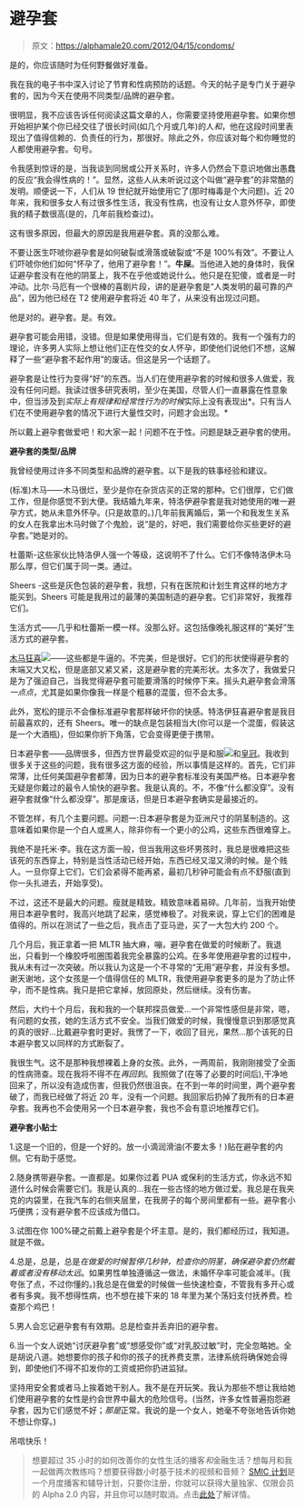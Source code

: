 # 避孕套

> 原文：<https://alphamale20.com/2012/04/15/condoms/>

是的，你应该随时为任何野餐做好准备。

我在我的电子书中深入讨论了节育和性病预防的话题。今天的帖子是专门关于避孕套的，因为今天在使用不同类型/品牌的避孕套。

很明显，我不应该告诉任何阅读这篇文章的人，你需要坚持使用避孕套。如果你想开始袒护某个你已经交往了很长时间(如几个月或几年)的人*和*，他在这段时间里表现出了值得信赖的、负责任的行为，那很好。除此之外，你应该对每个和你睡觉的人都使用避孕套。句号。

令我感到惊讶的是，当我谈到同居或公开关系时，许多人仍然会下意识地做出愚蠢的反应“我会得性病的！”。显然，这些人从未听说过这个叫做“避孕套”的非常酷的发明。顺便说一下，人们从 19 世纪就开始使用它了(那时梅毒是个大问题)。近 20 年来，我和很多女人有过很多性生活，我没有性病，也没有让女人意外怀孕，即使我的精子数很高(是的，几年前我检查过)。

这有很多原因，但最大的原因是我用避孕套。真的没那么难。

不要让医生吓唬你避孕套是如何破裂或滑落或破裂或“不是 100%有效”。不要让人们吓唬你他们如何“怀孕了，他用了避孕套！”。**牛屎**。当他进入她的身体时，我保证避孕套没有在他的阴茎上，我不在乎他或她说什么。他只是在犯傻，或者是一时冲动。比尔·马厄有一个很棒的喜剧片段，讲的是避孕套是“人类发明的最可靠的产品”，因为他已经在 T2 使用避孕套将近 40 年了，从来没有出现过问题。

他是对的。避孕套。是。有效。

避孕套可能会用错，没错。但是如果使用得当，它们是有效的。我有一个强有力的理论，许多男人实际上想让他们正在性交的女人怀孕，即使他们说他们不想，这解释了一些“避孕套不起作用”的废话。但这是另一个话题了。

避孕套是让性行为变得“好”的东西。当人们在使用避孕套的时候和很多人做爱，我没有任何问题。我读过很多研究表明，至少在美国，尽管人们一直暴露在性意象中，但当涉及到*实际上有规律和经常性行为的时候*实际上没有表现出*。只有当人们在不使用避孕套的情况下进行大量性交时，问题才会出现。*

所以戴上避孕套做爱吧！和大家一起！问题不在于性。问题是缺乏避孕套的使用。

**避孕套的类型/品牌**

我曾经使用过许多不同类型和品牌的避孕套。以下是我的轶事经验和建议。

(标准)木马——木马很烂，至少是你在杂货店买的正常的那种。它们很厚，它们做工作，但是你感觉不到大便。我结婚九年来，特洛伊避孕套是我对她使用的唯一避孕方式，她从未意外怀孕。(只是故意的。)几年前我离婚后，第一个和我发生关系的女人在我拿出木马时做了个鬼脸，说“是的，好吧，我们需要给你买些更好的避孕套。”她是对的。

杜蕾斯-这些家伙比特洛伊人强一个等级，这说明不了什么。它们不像特洛伊木马那么厚，但它们属于同一类。通过。

Sheers -这些是灰色包装的避孕套，我想，只有在医院和计划生育这样的地方才能买到。Sheers 可能是我用过的最薄的美国制造的避孕套。它们非常好，我推荐它们。

生活方式——几乎和杜蕾斯一模一样。没那么好。这包括像晚礼服这样的“美好”生活方式的避孕套。

[木马狂喜](http://www.amazon.com/gp/product/B004RRGEFM/ref=as_li_ss_tl?ie=UTF8&tag=theblacblog-20&linkCode=as2&camp=1789&creative=390957&creativeASIN=B004RRGEFM)![](img/c457fec2b62a337e0aa8f65ac1b9ec78.png)——这些都是牛逼的。不完美，但是很好。它们的形状使得避孕套的末端又大又松，但是底部又紧又紧，这是避孕套的完美形状。太多次了，我做爱只是为了强迫自己，当我觉得避孕套可能要滑落的时候停下来。摇头丸避孕套会滑落*一点点*，尤其是如果你像我一样是个粗暴的混蛋，但不会太多。

此外，宽松的提示不会像标准避孕套那样破坏你的快感。特洛伊狂喜避孕套是我目前最喜欢的，还有 Sheers。唯一的缺点是包装相当大(你可以是一个混蛋，假装这是一个大酒瓶)，但如果你折下角落，它会变得更便于携带。

日本避孕套——品牌很多，但西方世界最受欢迎的似乎是和服![](img/2adb24d3087b36ff651faf19a48d559f.png)和[皇冠](http://www.amazon.com/gp/product/B000HJE99M/ref=as_li_ss_tl?ie=UTF8&tag=theblacblog-20&linkCode=as2&camp=1789&creative=390957&creativeASIN=B000HJE99M)。我收到很多关于这些的问题，我有很多这方面的经验，所以事情是这样的。首先，它们非常薄，比任何美国避孕套都薄，因为日本的避孕套标准没有美国严格。日本避孕套无疑是你戴过的最令人愉快的避孕套。我是认真的。不，不像“什么都没穿”。没有避孕套就像“什么都没穿”。那是废话，但是日本避孕套确实是最接近的。

不管怎样，有几个主要问题。问题一:日本避孕套是为亚洲尺寸的阴茎制造的。这意味着如果你是一个白人或黑人，除非你有一个更小的公鸡，这些东西很难穿上。

我绝不是托米·李。我在这方面一般，但当我用这些坏男孩时，我总是很难把这些该死的东西穿上，特别是当性活动已经开始，东西已经又湿又滑的时候。是个贱人。一旦你穿上它们，它们会紧得不能再紧，最初几秒钟可能会有点不舒服(直到你一头扎进去，开始享受)。

不过，这还不是最大的问题。瘦就是精致。精致意味着易碎。几年前，当我开始使用日本避孕套时，我高兴地跳了起来，感觉棒极了。对我来说，穿上它们的困难是值得的。所以在测试了一些之后，我点击了亚马逊，买了一大包大约 200 个。

几个月后，我正拿着一把 MLTR 抽大麻，嘣，避孕套在做爱的时候断了。我退出，只看到一个橡胶呼啦圈围着我完全暴露的公鸡。在多年使用避孕套的过程中，我从未有过一次突破。所以我认为这是一个不寻常的“无用”避孕套，并没有多想。谢天谢地，这个女孩是一个值得信任的 MLTR，我使用避孕套更多的是为了防止怀孕，而不是性病。我只是把它拿掉，放回原处，然后继续。没有伤害。

然后，大约十个月后，我和我的一个联邦探员做爱...一个非常性感但是非常，嗯，有问题的女孩，她的生活方式不安全。当我们做爱的时候，我慢慢意识到那感觉真的真的很好...比戴避孕套时更好。我愣了一下，收回了目光，果然...那个该死的日本避孕套又以同样的方式断裂了。

我很生气。这不是那种我想裸着上身的女孩。此外，一两周前，我刚刚接受了全面的性病筛查。现在我将不得不在*再回到*。我照做了(在等了必要的时间后),干净地回来了，所以没有造成伤害，但我仍然很沮丧。在不到一年的时间里，两个避孕套破了，而我已经做了将近 20 年，没有一个问题。我回家后扔掉了我所有的日本避孕套。我再也不会使用另一个日本避孕套，我也不会有意识地推荐它们。

**避孕套小贴士**

1.这是一个旧的，但是一个好的。放一小滴润滑油(不要太多！)贴在避孕套的内侧。它有助于感觉。

2.随身携带避孕套。一直都是。如果你过着 PUA 或保利的生活方式，你永远不知道什么时候会需要它们。我是认真的...我在一些古怪的地方做过爱。我总是在我夹克的内袋里，在我汽车的右侧夹层里，在我房子的每个房间里都有一些。避孕套小巧便携；没有避孕套不应该成为借口。

3.试图在你 100%硬之前戴上避孕套是个坏主意。是的，我们都经历过，我知道。就是不做。

4.总是，总是，总是*在做爱的时候暂停几秒钟，检查你的阴茎，确保避孕套仍然戴着或者没有移动太远*。如果男性单独遵循这一做法，未婚怀孕率可能会减半。(我夸张了点，不过你懂的。)我总是在做爱的时候做一些快速检查，不管我有多开心或者有多爽。我不想得性病，也不想在接下来的 18 年里为某个荡妇支付抚养费。检查那个鸡巴！

5.男人会忘记避孕套有有效期。总是检查并丢弃旧的避孕套。

6.当一个女人说她“讨厌避孕套”或“想感受你”或“对乳胶过敏”时，完全忽略她。全是胡说八道。她想要你的孩子和你的孩子的抚养费支票，法律系统将确保她会得到，即使他们不得不扣发你的工资或把你扔进监狱。

坚持用安全套或者马上挨着她干别人。我不是在开玩笑。我认为那些不想让我给她们使用避孕套的女性是约会世界中最大的危险信号。(当然，许多女性普遍抱怨避孕套，因为它们感觉不好；*那是*正常。我说的是一个女人，她毫不夸张地告诉你她不想让你穿。)

吊唁快乐！

> 想要超过 35 小时的如何改善你的女性生活的播客*和*金融生活？想每月和我一起做两次教练吗？想要获得数小时基于技术的视频和音频？ [SMIC 计划](https://alphamale20.kartra.com/page/vIL17)是一个月度播客和辅导计划，只要你注册，你就可以获得大量独家、仅限会员的 Alpha 2.0 内容，并且你可以随时取消。点击[此处](https://alphamale20.kartra.com/page/vIL17)了解详情。
> 
> 